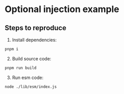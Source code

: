# Optional injection example

## Steps to reproduce
1. Install dependencies:
```bash
pnpm i
```
2. Build source code:

```bash
pnpm run build
```

3. Run esm code:

```bash
node ./lib/esm/index.js
```
